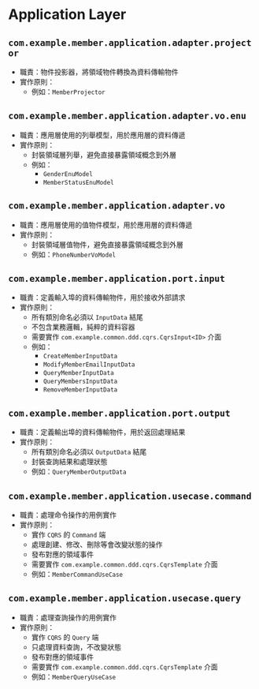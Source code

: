 # Application Layer

## `com.example.member.application.adapter.projector`

- 職責：物件投影器，將領域物件轉換為資料傳輸物件
- 實作原則：
    - 例如：`MemberProjector`

## `com.example.member.application.adapter.vo.enu`

- 職責：應用層使用的列舉模型，用於應用層的資料傳遞
- 實作原則：
    - 封裝領域層列舉，避免直接暴露領域概念到外層
  - 例如：
      - `GenderEnuModel`
      - `MemberStatusEnuModel`

## `com.example.member.application.adapter.vo`

- 職責：應用層使用的值物件模型，用於應用層的資料傳遞
- 實作原則：
    - 封裝領域層值物件，避免直接暴露領域概念到外層
    - 例如：`PhoneNumberVoModel`

## `com.example.member.application.port.input`

- 職責：定義輸入埠的資料傳輸物件，用於接收外部請求
- 實作原則：
    - 所有類別命名必須以 `InputData` 結尾
    - 不包含業務邏輯，純粹的資料容器
  - 需要實作 `com.example.common.ddd.cqrs.CqrsInput<ID>` 介面
  - 例如：
      - `CreateMemberInputData`
      - `ModifyMemberEmailInputData`
      - `QueryMemberInputData`
      - `QueryMembersInputData`
      - `RemoveMemberInputData`

## `com.example.member.application.port.output`

- 職責：定義輸出埠的資料傳輸物件，用於返回處理結果
- 實作原則：
    - 所有類別命名必須以 `OutputData` 結尾
    - 封裝查詢結果和處理狀態
    - 例如：`QueryMemberOutputData`

## `com.example.member.application.usecase.command`

- 職責：處理命令操作的用例實作
- 實作原則：
    - 實作 `CQRS` 的 `Command` 端
    - 處理創建、修改、刪除等會改變狀態的操作
    - 發布對應的領域事件
    - 需要實作 `com.example.common.ddd.cqrs.CqrsTemplate` 介面
    - 例如：`MemberCommandUseCase`

## `com.example.member.application.usecase.query`

- 職責：處理查詢操作的用例實作
- 實作原則：
    - 實作 `CQRS` 的 `Query` 端
    - 只處理資料查詢，不改變狀態
    - 發布對應的領域事件
    - 需要實作 `com.example.common.ddd.cqrs.CqrsTemplate` 介面
    - 例如：`MemberQueryUseCase`
